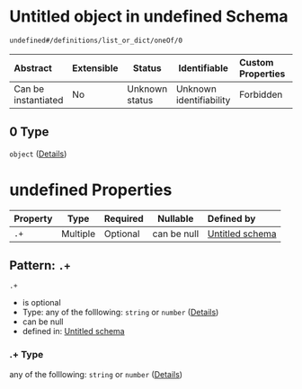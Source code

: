 # Untitled object in undefined Schema

```txt
undefined#/definitions/list_or_dict/oneOf/0
```




| Abstract            | Extensible | Status         | Identifiable            | Custom Properties | Additional Properties | Access Restrictions | Defined In                                                                  |
| :------------------ | ---------- | -------------- | ----------------------- | :---------------- | --------------------- | ------------------- | --------------------------------------------------------------------------- |
| Can be instantiated | No         | Unknown status | Unknown identifiability | Forbidden         | Forbidden             | none                | [config_schema_v3.9.json\*](config_schema_v3.9.json "open original schema") |

## 0 Type

`object` ([Details](config_schema_v3-definitions-list_or_dict-oneof-0.md))

# undefined Properties

| Property | Type     | Required | Nullable    | Defined by                                                                                                                                                    |
| :------- | -------- | -------- | ----------- | :------------------------------------------------------------------------------------------------------------------------------------------------------------ |
| `.+`     | Multiple | Optional | can be null | [Untitled schema](config_schema_v3-definitions-list_or_dict-oneof-0-patternproperties-.md "undefined#/definitions/list_or_dict/oneOf/0/patternProperties/.+") |

## Pattern: `.+`




`.+`

-   is optional
-   Type: any of the folllowing: `string` or `number` ([Details](config_schema_v3-definitions-list_or_dict-oneof-0-patternproperties-.md))
-   can be null
-   defined in: [Untitled schema](config_schema_v3-definitions-list_or_dict-oneof-0-patternproperties-.md "undefined#/definitions/list_or_dict/oneOf/0/patternProperties/.+")

### .+ Type

any of the folllowing: `string` or `number` ([Details](config_schema_v3-definitions-list_or_dict-oneof-0-patternproperties-.md))
